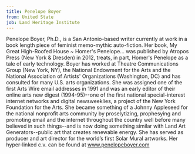 ```yaml
---
title: Penelope Boyer
from: United State
job: Land Heritage Institute
---
```


Penelope Boyer, Ph.D., is a San Antonio-based writer currently at work in a book length piece of feminist memo-mythic auto-fiction. Her book, My Great High-Roofed House ~ Homer's Penelope... was published by Atropos Press (New York & Dresden) in 2012, treats, in part, Homer's Penelope as a tale of early technology. Boyer has worked at Theatre Communications Group (New York, NY), the National Endowment for the Arts and the National Association of Artists' Organizations (Washington, DC) and has consulted for many U.S. arts organizations. She was assigned one of the first Arts Wire email addresses in 1991 and was an early editor of their online arts new digest (1994-95)--one of the first national special-interest internet networks and digital newsweeklies, a project of the New York Foundation for the Arts. She became something of a Johnny Appleseed for the national nonprofit arts community by proselytizing, prophesying and promoting email and the internet throughout the country well before many believed in such things--and is now doing something similar with Land Art Generators--public art that creates renewable energy. She has served as producer and art director for the world’s first Solar Mural artworks. Her hyper-linked c.v. can be found at www.penelopeboyer.com